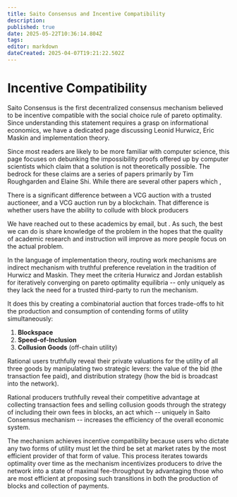 ```yaml
---
title: Saito Consensus and Incentive Compatibility
description: 
published: true
date: 2025-05-22T10:36:14.804Z
tags: 
editor: markdown
dateCreated: 2025-04-07T19:21:22.502Z
---
```


# Incentive Compatibility

Saito Consensus is the first decentralized consensus mechanism believed to be incentive compatible with the social choice rule of pareto optimality. Since understanding this statement requires a grasp on informational economics, we have a dedicated page discussing Leonid Hurwicz, Eric Maskin and implementation theory.

Since most readers are likely to be more familiar with computer science, this page focuses on debunking the impossibility proofs offered up by computer scientists which claim that a solution is not theoretically possible. The bedrock for these claims are a series of papers primarily by Tim Roughgarden and Elaine Shi. While there are several other papers which , 






There is a significant difference between a VCG auction with a trusted auctioneer, and a VCG auction run by a blockchain. That difference is whether users have the ability to collude with block producers

We have reached out to these academics by email, but . As such, the best we can do is share knowledge of the problem in the hopes that the quality of academic research and instruction will improve as more people focus on the actual problem.




In the language of implementation theory, routing work mechanisms are indirect mechanism with truthful preference revelation in the tradition of Hurwicz and Maskin. They meet the criteria Hurwicz and Jordan establish for iteratively converging on pareto optimality equilibria -- only uniquely as they lack the need for a trusted third-party to run the mechanism.




It does this by creating a combinatorial auction that forces trade-offs to hit the production and consumption of contending forms of utility simultaneously:

1. **Blockspace**
2. **Speed-of-Inclusion** 
3. **Collusion Goods** (off-chain utility)

Rational users truthfully reveal their private valuations for the utility of all three goods by manipulating two strategic levers: the value of the bid (the transaction fee paid), and distribution strategy (how the bid is broadcast into the network).

Rational producers truthfully reveal their competitive advantage at collecting transaction fees and selling collusion goods through the strategy of including their own fees in blocks, an act which -- uniquely in Saito Consensus mechanism -- increases the efficiency of the overall economic system.

The mechanism achieves incentive compatibility because users who dictate any two forms of utility must let the third be set at market rates by the most efficient provider of that form of value. This process iterates towards optimality over time as the mechanism incentivizes producers to drive the network into a state of maximal fee-throughput by advantaging those who are most efficient at proposing such transitions in both the production of blocks and collection of payments.


